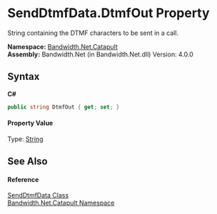 ﻿# SendDtmfData.DtmfOut Property 
 

String containing the DTMF characters to be sent in a call.

**Namespace:**&nbsp;<a href ="N_Bandwidth_Net_Catapult.md">Bandwidth.Net.Catapult</a><br />**Assembly:**&nbsp;Bandwidth.Net (in Bandwidth.Net.dll) Version: 4.0.0

## Syntax

**C#**<br />
``` C#
public string DtmfOut { get; set; }
```


#### Property Value
Type: <a href="http://msdn2.microsoft.com/en-us/library/s1wwdcbf" target="_blank">String</a>

## See Also


#### Reference
<a href ="T_Bandwidth_Net_Catapult_SendDtmfData.md">SendDtmfData Class</a><br /><a href ="N_Bandwidth_Net_Catapult.md">Bandwidth.Net.Catapult Namespace</a><br />